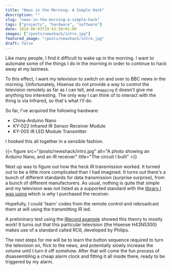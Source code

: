 ```yaml
---
title: "News in the Morning: A Simple Hack"
description: ""
slug: "news-in-the-morning-a-simple-hack"
tags: ["projects", "hardware", "software"]
date: 2018-06-03T19:43:56+01:00
images: ["/posts/newshack/intro.jpg"]
featured_image: "/posts/newshack/intro.jpg"
draft: false
---
```


Like many people, I find it difficult to wake up in the morning. I want to automate some of the things I do in the morning in order to continue to hack away at my laziness.

To this effect, I want my television to switch on and over to BBC news in the morning. Unfortunately, Hisense do not provide a way to control the television remotely as far as I can tell, and `nmapping` it doesn't give me anything too interesting. The only way I can think of to interact with the thing is via Infrared, so that's what I'll do.

So far, I've acquired the following hardware:
* China-Arduino Nano
* KY-022 Infrared IR Sensor Receiver Module
* KY-005 IR LED Module Transmitter

I hooked this all together in a sensible fashion.

{{< figure src="/posts/newshack/intro.jpg" alt="A photo showing an Arduino Nano, and an IR receiver" title="The circuit I built" >}}

Next up was to figure out how the heck IR transmission worked. It turned out to be a little more complicated than I had imagined. It turns out there's a bunch of different standards for data transmission (surprise surprise), from a bunch of different manufacturers. As usual, nothing is quite that simple and my television was not listed as a supported standard with the [library I was using](https://github.com/z3t0/Arduino-IRremote) which is why I purchased the receiver.

Hopefully, I could 'learn' codes from the remote control and rebroadcast them at will using the transmitting IR led.

A preliminary test using the [IRecord example](https://github.com/z3t0/Arduino-IRremote/blob/master/examples/IRrecord/IRrecord.ino) showed this theory to mostly work! It turns out that this particular television (the Hisense H43N5300) makes use of a standard called RC6, developed by Philips.

The next steps for me will be to learn the button sequence required to turn the television on, flick to the news, and potentially slowly increase the volume until I turn it off somehow. After that will come the fun process of disassembling a cheap alarm clock and fitting it all inside there, ready to be triggered by my alarm.
